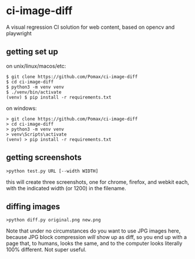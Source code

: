 # ci-image-diff
A visual regression CI solution for web content, based on opencv and playwright

## getting set up

on unix/linux/macos/etc:

```
$ git clone https://github.com/Pomax/ci-image-diff
$ cd ci-image-diff
$ python3 -m venv venv
$ ./venv/bin/activate
(venv) $ pip install -r requirements.txt
```

on windows:

```
> git clone https://github.com/Pomax/ci-image-diff
> cd ci-image-diff
> python3 -m venv venv
> venv\Scripts\activate
(venv) > pip install -r requirements.txt
```


## getting screenshots

`>python test.py URL [--width WIDTH]`

this will create three screenshots, one for chrome, firefox,
and webkit each, with the indicated width (or 1200) in the
filename.


## diffing images

`>python diff.py original.png new.png`

Note that under no circumstances do you want to use JPG images
here, because JPG block compression _will_ show up as diff, so
you end up with a page that, to humans, looks the same, and to
the computer looks literally 100% different. Not super useful.
